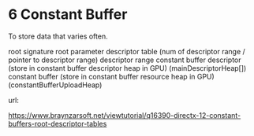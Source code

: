 # 6 Constant Buffer

To store data that varies often. 

root signature
root parameter 
descriptor table (num of descriptor range / pointer to descriptor range)
descriptor range
constant buffer descriptor (store in constant buffer descriptor heap in GPU) (mainDescriptorHeap[])
constant buffer (store in constant buffer resource heap in GPU) (constantBufferUploadHeap)

url: 

https://www.braynzarsoft.net/viewtutorial/q16390-directx-12-constant-buffers-root-descriptor-tables